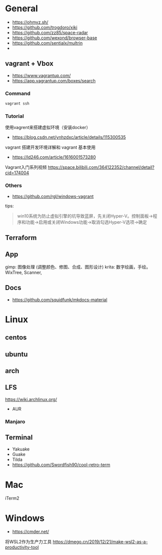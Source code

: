# General
- https://ohmyz.sh/
- https://github.com/trogdoro/xiki
- https://github.com/zz85/space-radar
- https://github.com/wexond/browser-base
- https://github.com/sentialx/multrin
- 

## vagrant + Vbox
- https://www.vagrantup.com/
- https://app.vagrantup.com/boxes/search

### Command
```sh
vagrant ssh
```

### Tutorial

使用vagrent来搭建虚拟环境（安装docker）
- https://blog.csdn.net/ynhzdxc/article/details/115300535

vagrant 搭建开发环境详解和 vagrant 基本使用
- https://ld246.com/article/1616001573280

Vagrant入门系列视频
https://space.bilibili.com/364122352/channel/detail?cid=174004

### Others

- https://github.com/rgl/windows-vagrant

tips:

>win10系统为防止虚拟引擎的坑导致蓝屏，先关闭Hyper-V。控制面板->程序和功能->启用或关闭Windows功能->取消勾选Hyper-V选项->确定

## Terraform

## App
gimp: 图像处理 (调整颜色、修图、合成、图形设计) 
krita: 数字绘画，手绘。
WixTree, Scanner,


## Docs

- https://github.com/squidfunk/mkdocs-material

# Linux
## centos
## ubuntu
## arch
## LFS
https://wiki.archlinux.org/

- AUR
### Manjaro

## Terminal
- Yakuake
- Guake 
- Tilda
- https://github.com/Swordfish90/cool-retro-term 

# Mac

iTerm2

# Windows

- https://cmder.net/

将WSL2作为生产力工具
https://dmego.cn/2019/12/21/make-wsl2-as-a-productivity-tool

